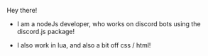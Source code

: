 Hey there!

- I am a nodeJs developer, who works on discord bots using the discord.js package!

- I also work in lua, and also a bit off css / html!
